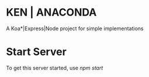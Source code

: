# KEN | ANACONDA

A Koa*|Express|Node project for simple implementations

# Start Server

To get this server started, use *npm start*
